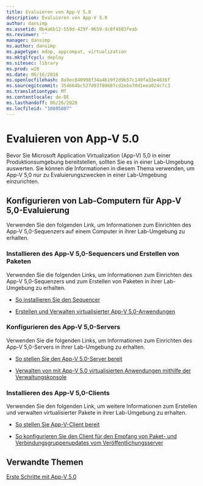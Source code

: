 ```yaml
---
title: Evaluieren von App-V 5.0
description: Evaluieren von App-V 5.0
author: dansimp
ms.assetid: 0b4a6b12-559d-429f-9659-dc8f4883feab
ms.reviewer: ''
manager: dansimp
ms.author: dansimp
ms.pagetype: mdop, appcompat, virtualization
ms.mktglfcycl: deploy
ms.sitesec: library
ms.prod: w10
ms.date: 06/16/2016
ms.openlocfilehash: 0a9ec840998f34a4b19f2d9b57c149fa33e4636f
ms.sourcegitcommit: 354664bc527d93f80687cd2eba70d1eea024c7c3
ms.translationtype: MT
ms.contentlocale: de-DE
ms.lasthandoff: 06/26/2020
ms.locfileid: "10805807"
---
```

# Evaluieren von App-V 5.0


Bevor Sie Microsoft Application Virtualization (App-V) 5,0 in einer Produktionsumgebung bereitstellen, sollten Sie es in einer Lab-Umgebung auswerten. Sie können die Informationen in diesem Thema verwenden, um App-V 5,0 nur zu Evaluierungszwecken in einer Lab-Umgebung einzurichten.

## Konfigurieren von Lab-Computern für App-V 5,0-Evaluierung


Verwenden Sie den folgenden Link, um Informationen zum Einrichten des App-V 5,0-Sequenzers auf einem Computer in ihrer Lab-Umgebung zu erhalten.

### Installieren des App-V 5,0-Sequencers und Erstellen von Paketen

Verwenden Sie die folgenden Links, um Informationen zum Einrichten des App-V 5,0-Sequenzers und zum Erstellen von Paketen in ihrer Lab-Umgebung zu erhalten.

-   [So installieren Sie den Sequencer](how-to-install-the-sequencer-beta-gb18030.md)

-   [Erstellen und Verwalten virtualisierter App-V 5.0-Anwendungen](creating-and-managing-app-v-50-virtualized-applications.md)

### <a href="" id="configuring-the-app-v-5-0-server-"></a>Konfigurieren des App-V 5,0-Servers

Verwenden Sie die folgenden Links, um Informationen zum Einrichten des App-V 5,0-Servers in ihrer Lab-Umgebung zu erhalten.

-   [So stellen Sie den App-V 5.0-Server bereit](how-to-deploy-the-app-v-50-server-50sp3.md)

-   [Verwalten von mit App-V 5.0 virtualisierten Anwendungen mithilfe der Verwaltungskonsole](administering-app-v-50-virtual-applications-by-using-the-management-console.md)

### Installieren des App-V 5,0-Clients

Verwenden Sie den folgenden Link, um weitere Informationen zum Erstellen und verwalten virtualisierter Pakete in ihrer Lab-Umgebung zu erhalten.

-   [So stellen Sie App-V-Client bereit](how-to-deploy-the-app-v-client-gb18030.md)

-   [So konfigurieren Sie den Client für den Empfang von Paket- und Verbindungsgruppenupdates vom Veröffentlichungsserver](how-to-configure-the-client-to-receive-package-and-connection-groups-updates-from-the-publishing-server-beta.md)






## Verwandte Themen


[Erste Schritte mit App-V 5.0](getting-started-with-app-v-50--rtm.md)

 

 





